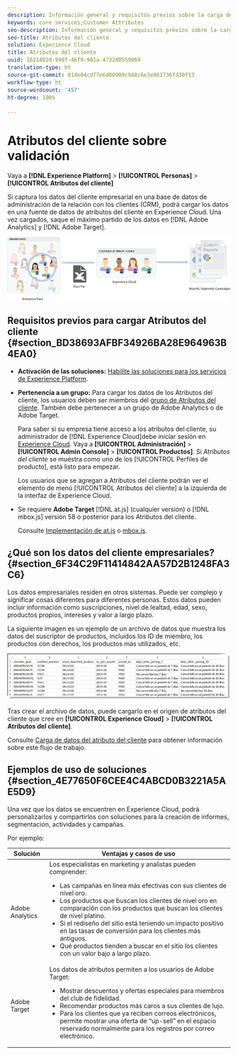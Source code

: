 ```yaml
---
description: Información general y requisitos previos sobre la carga de atributos del cliente en Experience Cloud.
keywords: core services;Customer Attributes
seo-description: Información general y requisitos previos sobre la carga de atributos del cliente en Experience Cloud.
seo-title: Atributos del cliente
solution: Experience Cloud
title: Atributos del cliente
uuid: 1621402d-990f-46f9-981a-473280559069
translation-type: ht
source-git-commit: 014e04cdf7e6d80909c988c6e3e961736fd30f13
workflow-type: ht
source-wordcount: '457'
ht-degree: 100%

---
```



# Atributos del cliente  sobre validación

Vaya a **[!DNL Experience Platform]** > **[!UICONTROL Personas]** > **[!UICONTROL Atributos del cliente]**

Si captura los datos del cliente empresarial en una base de datos de administración de la relación con los clientes (CRM), podrá cargar los datos en una fuente de datos de atributos del cliente en Experience Cloud. Una vez cargados, saque el máximo partido de los datos en [!DNL Adobe Analytics] y [!DNL Adobe Target].

![](assets/custom_reports.png)

## Requisitos previos para cargar Atributos del cliente {#section_BD38693AFBF34926BA28E964963B4EA0}

* **Activación de las soluciones:** [Habilite las soluciones para los servicios de Experience Platform](../core-services/core-services.md#concept_07ED1D5C64234E77976E6D572E78FB9C).

* **Pertenencia a un grupo:** Para cargar los datos de los Atributos del cliente, los usuarios deben ser miembros del [grupo de Atributos del cliente](../admin-getting-started/admin-getting-started.md#task_3295A85536BF48899A1AB40D207E77E9). También debe pertenecer a un grupo de Adobe Analytics o de Adobe Target.

   Para saber si su empresa tiene acceso a los atributos del cliente, su administrador de [!DNL Experience Cloud]debe iniciar sesión en [Experience Cloud](https://experience.adobe.com). Vaya a **[!UICONTROL Administración]** > **[!UICONTROL Admin Console]** > **[!UICONTROL Productos]**. Si *Atributos del cliente* se muestra como uno de los [!UICONTROL Perfiles de producto], está listo para empezar.

   Los usuarios que se agregan a Atributos del cliente podrán ver el elemento de menú [!UICONTROL Atributos del cliente] a la izquierda de la interfaz de Experience Cloud.

* Se requiere **Adobe Target** [!DNL at.js] (cualquier versión) o [!DNL mbox.js] versión 58 o posterior para los Atributos del cliente.

   Consulte [Implementación de at.js](https://docs.adobe.com/content/help/es-ES/target/using/implement-target/client-side/deploy-at-js/how-to-deployatjs.html) o [mbox.js](https://docs.adobe.com/content/help/es-ES/target/using/implement-target/client-side/mbox-implement/mbox-download.html).

## ¿Qué son los datos del cliente empresariales? {#section_6F34C29F11414842AA57D2B1248FA3C6}

Los datos empresariales residen en otros sistemas. Puede ser complejo y significar cosas diferentes para diferentes personas. Estos datos pueden incluir información como suscripciones, nivel de lealtad, edad, sexo, productos propios, intereses y valor a largo plazo.

La siguiente imagen es un ejemplo de un archivo de datos que muestra los datos del suscriptor de productos, incluidos los ID de miembro, los productos con derechos, los productos más utilizados, etc.

![](assets/01_crs_usecase.png)

Tras crear el archivo de datos, puede cargarlo en el origen de atributos del cliente que cree en **[!UICONTROL Experience Cloud]** > **[!UICONTROL Atributos del cliente]**.

Consulte [Carga de datos del atributo del cliente](../attributes/t-crs-usecase.md#task_BCC327B2A0EF4A1BBB2934013AB92B78) para obtener información sobre este flujo de trabajo.

## Ejemplos de uso de soluciones {#section_4E77650F6CEE4C4ABCD0B3221A5AE5D9}

Una vez que los datos se encuentren en Experience Cloud, podrá personalizarlos y compartirlos con soluciones para la creación de informes, segmentación, actividades y campañas.

Por ejemplo:

| Solución | Ventajas y casos de uso |
|--- |--- |
| Adobe Analytics | Los especialistas en marketing y analistas pueden comprender:<ul><li>Las campañas en línea más efectivas con sus clientes de nivel oro.</li><li>Los productos que buscan los clientes de nivel oro en comparación con los productos que buscan los clientes de nivel platino.</li><li>Si el rediseño del sitio está teniendo un impacto positivo en las tasas de conversión para los clientes más antiguos.</li><li>Qué productos tienden a buscar en el sitio los clientes con un valor bajo a largo plazo.</li></ul> |
| Adobe Target | Los datos de atributos permiten a los usuarios de Adobe Target:<ul><li>Mostrar descuentos y ofertas especiales para miembros del club de fidelidad.</li><li>Recomendar productos más caros a sus clientes de lujo.</li><li>Para los clientes que ya reciben correos electrónicos, permite mostrar una oferta de “up-sell” en el espacio reservado normalmente para los registros por correo electrónico.</li></ul> |
